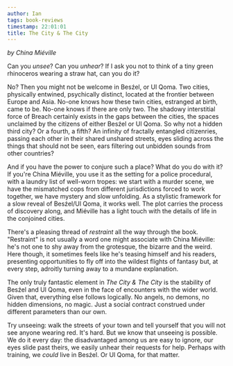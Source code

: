 ```yaml
---
author: Ian
tags: book-reviews
timestamp: 22:01:01
title: The City & The City
---
```

*by China Miéville*

Can you *unsee*?  Can you *unhear*?  If I ask you not to think of a
tiny green rhinoceros wearing a straw hat, can you do it?

<!--MORE-->

No?  Then you might not be welcome in Besźel, or Ul Qoma.  Two cities,
physically entwined, psychically distinct, located at the frontier
between Europe and Asia.  No-one knows how these twin cities,
estranged at birth, came to be.  No-one knows if there are only two.
The shadowy interstitial force of Breach certainly exists in the gaps
between the cities, the spaces unclaimed by the citizens of either
Besźel or Ul Qoma.  So why not a hidden third city?  Or a fourth, a
fifth?  An infinity of fractally entangled citizenries, passing each
other in their shared unshared streets, eyes sliding across the things
that should not be seen, ears filtering out unbidden sounds from other
countries?

And if you have the power to conjure such a place?  What do you do
with it?  If you're China Miéville, you use it as the setting for a
police procedural, with a laundry list of well-worn tropes: we start
with a murder scene, we have the mismatched cops from different
jurisdictions forced to work together, we have mystery and slow
unfolding.  As a stylistic framework for a slow reveal of Besźel/Ul
Qoma, it works well.  The plot carries the process of discovery
along, and Miéville has a light touch with the details of life in the
conjoined cities.

There's a pleasing thread of *restraint* all the way through the
book.  "Restraint" is not usually a word one might associate with
China Miéville: he's not one to shy away from the grotesque, the
bizarre and the weird.  Here though, it sometimes feels like he's
teasing himself and his readers, presenting opportunities to fly off
into the wildest flights of fantasy but, at every step, adroitly
turning away to a mundane explanation.

The only truly fantastic element in *The City & The City* is the
stability of Besźel and Ul Qoma, even in the face of encounters with
the wider world.  Given that, everything else follows logically.  No
angels, no demons, no hidden dimensions, no magic.  Just a social
contract construed under different parameters than our own.

Try unseeing: walk the streets of your town and tell yourself that you
will not see anyone wearing red.  It's hard.  But we know that
unseeing is possible.  We do it every day: the disadvantaged among us
are easy to ignore, our eyes slide past theirs, we easily unhear their
requests for help.  Perhaps with training, we *could* live in Besźel.
Or Ul Qoma, for that matter.
